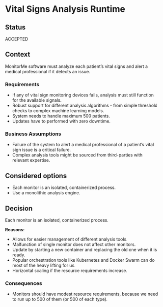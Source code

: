 # Vital Signs Analysis Runtime

## Status

ACCEPTED

## Context

MonitorMe software must analyze each patient’s vital signs and alert a medical professional if it detects an issue.

### Requirements

- If any of vital sign monitoring devices fails, analysis must still function for the available signals.
- Robust support for different analysis algorithms - from simple threshold checks to complex machine learning models.
- System needs to handle maximum 500 patients.
- Updates have to performed with zero downtime.

### Business Assumptions

- Failure of the system to alert a medical professional of a patient’s vital sign issue is a critical failure.
- Complex analysis tools might be sourced from third-parties with relevant expertise.

## Considered options

- Each monitor is an isolated, containerized process.
- Use a monolithic analysis engine.

## Decision

Each monitor is an isolated, containerized process.

**Reasons:**

- Allows for easier management of different analysis tools.
- Malfunction of single monitor does not affect other monitors.
- Update by starting a new container and replacing the old one when it is ready.
- Popular orchestration tools like Kubernetes and Docker Swarm can do most of the heavy lifting for us.
- Horizontal scaling if the resource requirements increase.

### Consequences

- Monitors should have modest resource requirements, because we need to run up to 500 of them (or 500 of each type).
